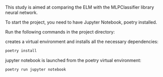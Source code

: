 This study is aimed at comparing the ELM with the MLPClassifier library neural network.

To start the project, you need to have Jupyter Notebook, poetry installed.

Run the following commands in the project directory:

creates a virtual environment and installs all the necessary dependencies:
```sh
poetry install
```
jupyter notebook is launched from the poetry virtual environment:
```sh
poetry run jupyter notebook
```